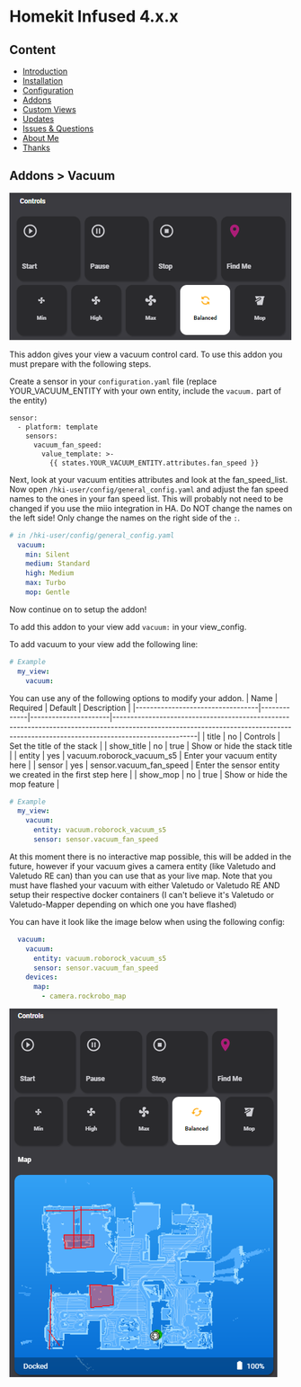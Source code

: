 # Homekit Infused 4.x.x

## Content
- [Introduction](../index.md)
- [Installation](../installation.md)
- [Configuration](../configuration.md)
- [Addons](../addons.md)
- [Custom Views](../custom_views.md)
- [Updates](../updates.md)
- [Issues & Questions](../issues.md)
- [About Me](../about.md)
- [Thanks](../thanks.md)

## Addons > Vacuum

![Homekit Infused](../images/vacuum.png)

This addon gives your view a vacuum control card.
To use this addon you must prepare with the following steps.

Create a sensor in your `configuration.yaml` file (replace YOUR_VACUUM_ENTITY with your own entity, include the `vacuum.` part of the entity)
```
sensor:
  - platform: template
    sensors:
      vacuum_fan_speed:
        value_template: >-
          {{ states.YOUR_VACUUM_ENTITY.attributes.fan_speed }}
```
Next, look at your vacuum entities attributes and look at the fan_speed_list. Now open `/hki-user/config/general_config.yaml` and adjust the fan speed names to the ones in your fan speed list. This will probably not need to be changed if you use the miio integration in HA.
Do NOT change the names on the left side! Only change the names on the right side of the `:`.

```yaml
# in /hki-user/config/general_config.yaml
  vacuum:
    min: Silent
    medium: Standard
    high: Medium
    max: Turbo
    mop: Gentle
```
Now continue on to setup the addon!

To add this addon to your view add `vacuum:` in your view_config.

To add vacuum to your view add the following line:

```yaml
# Example
  my_view:
    vacuum:
```

You can use any of the following options to modify your addon.
| Name | Required | Default | Description |
|----------------------------------|-------------|----------------------|-----------------------------------------------------------------------------------------------------------------------------------------------------------------------------------|
| title | no | Controls | Set the title of the stack |
| show_title | no | true | Show or hide the stack title |
| entity | yes | vacuum.roborock_vacuum_s5 | Enter your vacuum entity here |
| sensor | yes | sensor.vacuum_fan_speed | Enter the sensor entity we created in the first step here |
| show_mop | no | true | Show or hide the mop feature |

```yaml
# Example
  my_view:
    vacuum:
      entity: vacuum.roborock_vacuum_s5
      sensor: sensor.vacuum_fan_speed
```

At this moment there is no interactive map possible, this will be added in the future, however if your vacuum gives a camera entity (like Valetudo and Valetudo RE can) than you can use that as your live map. Note that you must have flashed your vacuum with either Valetudo or Valetudo RE AND setup their respective docker containers (I can't believe it's Valetudo or Valetudo-Mapper depending on which one you have flashed)

You can have it look like the image below when using the following config:
```yaml
  vacuum:
    vacuum:
      entity: vacuum.roborock_vacuum_s5
      sensor: sensor.vacuum_fan_speed
    devices:
      map: 
        - camera.rockrobo_map
```
![Homekit Infused](../images/vacuum_2.png)